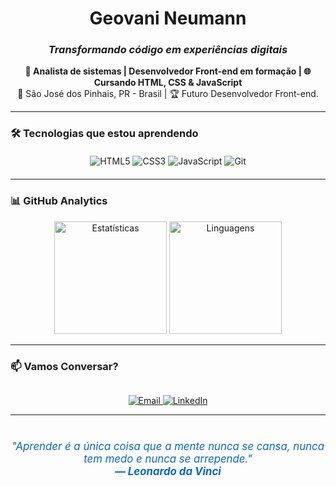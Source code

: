 <div align="center">
  
# Geovani Neumann 

###  _Transformando código em experiências digitais_

**🎯 Analista de sistemas | Desenvolvedor Front-end em formação | 🌐 Cursando HTML, CSS & JavaScript**  
  📍 São José dos Pinhais, PR - Brasil | 🏆 Futuro Desenvolvedor Front-end.

</div>

---

### 🛠 **Tecnologias que estou aprendendo**
<div align="center" style="margin: 20px 0;">
  <img src="https://img.shields.io/badge/HTML5-E34F26?style=for-the-badge&logo=html5&logoColor=white&logoWidth=30" alt="HTML5" />
  <img src="https://img.shields.io/badge/CSS3-1572B6?style=for-the-badge&logo=css3&logoColor=white" alt="CSS3" />
  <img src="https://img.shields.io/badge/JavaScript-F7DF1E?style=for-the-badge&logo=javascript&logoColor=black" alt="JavaScript" />
  <img src="https://img.shields.io/badge/Git-E44C30?style=for-the-badge&logo=git&logoColor=white" alt="Git" />
</div>

---

### 📊 **GitHub Analytics**
<div align="center">
  <img height="180em" src="https://github-readme-stats.vercel.app/api?username=GeovaniNeumann&show_icons=true&theme=radical&bg_color=0d1117&hide_border=true&count_private=true" alt="Estatísticas" />
  <img height="180em" src="https://github-readme-stats.vercel.app/api/top-langs/?username=GeovaniNeumann&layout=compact&theme=radical&bg_color=0d1117&hide_border=true" alt="Linguagens" />
</div>

---

### 📫 **Vamos Conversar?**
<div align="center" style="margin-top:30px">
  <a href="mailto:geovanefr@gmail.com?subject=Contato%20via%20GitHub&body=Olá%20Geovani,%20vim%20pelo%20seu%20GitHub!">
    <img src="https://img.shields.io/badge/📧_Email-D14836?style=for-the-badge&logo=gmail&logoColor=white" alt="Email" />
  </a>
  <a href="https://www.linkedin.com/in/geovani-neumann-7a88b0294">
    <img src="https://img.shields.io/badge/🔗_LinkedIn-0077B5?style=for-the-badge&logo=linkedin&logoColor=white" alt="LinkedIn" />
  </a>
</div>

---

<div align="center" style="margin-top:40px; font-size:1.2em; font-style:italic; color:#0A66C2">
  "Aprender é a única coisa que a mente nunca se cansa, nunca tem medo e nunca se arrepende."<br>
  <strong>— Leonardo da Vinci</strong>
</div>
